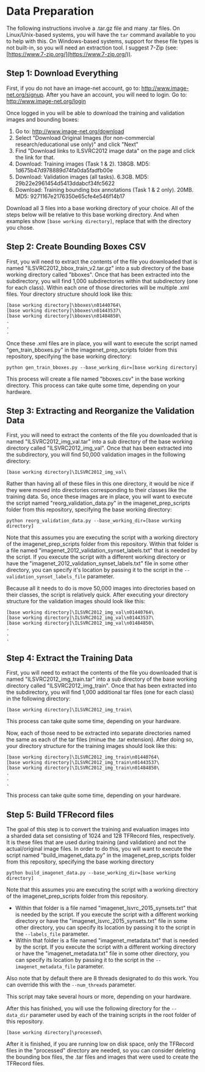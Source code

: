 # Data Preparation
The following instructions involve a .tar.gz file and many .tar files.  On Linux/Unix-based systems, you will have the ``tar`` command available to you to help with this.  On Windows-based systems, support for these file types is not built-in, so you will need an extraction tool.  I suggest 7-Zip (see: [https://www.7-zip.org/](https://www.7-zip.org/)).

## Step 1: Download Everything

First, if you do not have an image-net account, go to: http://www.image-net.org/signup.  After you have an account, you will need to login.  Go to: http://www.image-net.org/login

Once logged in you will be able to download the training and validation images and bounding boxes:
 1. Go to: http://www.image-net.org/download
 2. Select "Download Original Images (for non-commercial research/educational use only)" and click "Next"
 3. Find "Download links to ILSVRC2012 image data" on the page and click the link for that.
 4. Download: Training images (Task 1 & 2). 138GB.
     MD5: 1d675b47d978889d74fa0da5fadfb00e
 5. Download: Validation images (all tasks). 6.3GB.
     MD5: 29b22e2961454d5413ddabcf34fc5622
 6. Download: Training bounding box annotations (Task 1 & 2 only). 20MB.
     MD5: 9271167e2176350e65cfe4e546f14b17

Download all 3 files into a base working directory of your choice.  All of the steps below will be relative to this base working directory.  And when examples show `[base working directory]`, replace that with the directory you chose.
	
## Step 2: Create Bounding Boxes CSV
First, you will need to extract the contents of the file you downloaded that is named "ILSVRC2012_bbox_train_v2.tar.gz" into a sub directory of the base working directory called "bboxes".
Once that has been extracted into the subdirectory, you will find 1,000 subdirectories within that subdirectory (one for each class).  Within each one of those directories will be multiple .xml files.
Your directory structure should look like this:
```
[base working directory]\bboxes\n01440764\
[base working directory]\bboxes\n01443537\
[base working directory]\bboxes\n01484850\
.
.
.
```
Once these .xml files are in place, you will want to execute the script named "gen_train_bboxes.py" in the imagenet_prep_scripts folder from this repository, specifying the base working directory:
```
python gen_train_bboxes.py --base_working_dir=[base working directory]
```
This process will create a file named "bboxes.csv" in the base working directory.  This process can take quite some time, depending on your hardware.

## Step 3: Extracting and Reorganize the Validation Data
First, you will need to extract the contents of the file you downloaded that is named "ILSVRC2012_img_val.tar" into a sub directory of the base working directory called "ILSVRC2012_img_val".
Once that has been extracted into the subdirectory, you will find 50,000 validation images in the following directory:
```
[base working directory]\ILSVRC2012_img_val\
```
Rather than having all of these files in this one directory, it would be nice if they were moved into directories corresponding to their classes like the training data.  So, once these images are in place, you will want to execute the script named "reorg_validation_data.py" in the imagenet_prep_scripts folder from this repository, specifying the base working directory:
```
python reorg_validation_data.py --base_working_dir=[base working directory]  
```
Note that this assumes you are executing the script with a working directory of the imagenet_prep_scripts folder from this repository.  Within that folder is a file named "imagenet_2012_validation_synset_labels.txt" that is needed by the script.  If you execute the script with a different working directory or have the "imagenet_2012_validation_synset_labels.txt" file in some other directory, you can specify it's location by passing it to the script in the `--validation_synset_labels_file` parameter.

Because all it needs to do is move 50,000 images into directories based on their classes, the script is relatively quick.  After executing your directory structure for the validation images should look like this:
```
[base working directory]\ILSVRC2012_img_val\n01440764\
[base working directory]\ILSVRC2012_img_val\n01443537\
[base working directory]\ILSVRC2012_img_val\n01484850\
.
.
.
```

## Step 4: Extract the Training Data
First, you will need to extract the contents of the file you downloaded that is named "ILSVRC2012_img_train.tar" into a sub directory of the base working directory called "ILSVRC2012_img_train".
Once that has been extracted into the subdirectory, you will find 1,000 additional tar files (one for each class) in the following directory:
```
[base working directory]\ILSVRC2012_img_train\
```
This process can take quite some time, depending on your hardware.

Now, each of those need to be extracted into separate directories named the same as each of the tar files (minue the .tar extension).  After doing so, your directory structure for the training images should look like this:
```
[base working directory]\ILSVRC2012_img_train\n01440764\
[base working directory]\ILSVRC2012_img_train\n01443537\
[base working directory]\ILSVRC2012_img_train\n01484850\
.
.
.
```
This process can take quite some time, depending on your hardware.

## Step 5: Build TFRecord files
The goal of this step is to convert the training and evaluation images into  
a sharded data set consisting of 1024 and 128 TFRecord files, respectively.  It is these files that are used during training (and validation) and not the actual/original image files.
In order to do this, you will want to execute the script named "build_imagenet_data.py" in the imagenet_prep_scripts folder from this repository, specifying the base working directory
```
python build_imagenet_data.py --base_working_dir=[base working directory]  
```
Note that this assumes you are executing the script with a working directory of the imagenet_prep_scripts folder from this repository. 
- Within that folder is a file named "imagenet_lsvrc_2015_synsets.txt" that is needed by the script.  If you execute the script with a different working directory or have the "imagenet_lsvrc_2015_synsets.txt" file in some other directory, you can specify its location by passing it to the script in the `--labels_file` parameter.
- Within that folder is a file named "imagenet_metadata.txt" that is needed by the script.  If you execute the script with a different working directory or have the "imagenet_metadata.txt" file in some other directory, you can specify its location by passing it to the script in the `--imagenet_metadata_file` parameter.

Also note that by default there are 8 threads designated to do this work.  You can override this with the `--num_threads` parameter.

This script may take several hours or more, depending on your hardware.

After this has finished, you will use the following directory for the `--data_dir` parameter used by each of the training scripts in the root folder of this repository.
```
[base working directory]\processed\
```

After it is finished, if you are running low on disk space, only the TFRecord files in the "processed" directory are needed, so you can consider deleting the bounding box files, the .tar files and images that were used to create the TFRecord files.

